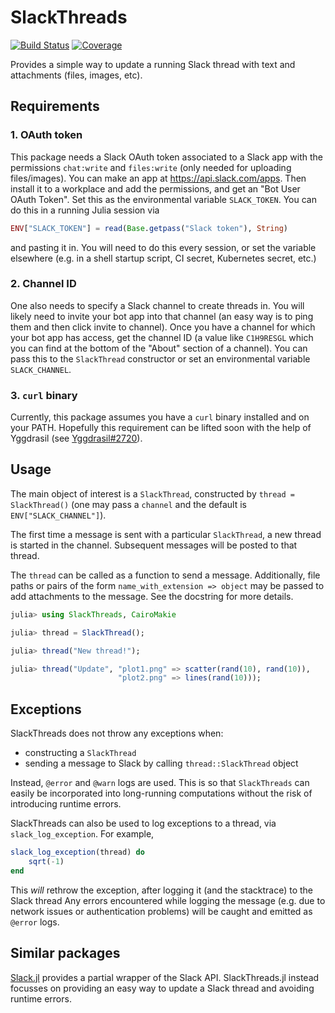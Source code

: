 # SlackThreads

[![Build Status](https://github.com/ericphanson/SlackThreads.jl/actions/workflows/CI.yml/badge.svg?branch=main)](https://github.com/ericphanson/SlackThreads.jl/actions/workflows/CI.yml?query=branch%3Amain)
[![Coverage](https://codecov.io/gh/ericphanson/SlackThreads.jl/branch/main/graph/badge.svg)](https://codecov.io/gh/ericphanson/SlackThreads.jl)

Provides a simple way to update a running Slack thread with text and attachments (files, images, etc).

## Requirements

### 1. OAuth token

This package needs a Slack OAuth token associated to a Slack app with the permissions `chat:write` and `files:write` (only needed for uploading files/images). You can make an app at <https://api.slack.com/apps>. Then install it to a workplace and add the permissions, and get an "Bot User OAuth Token". Set this as the environmental variable `SLACK_TOKEN`. You can do this in a running Julia session via

```julia
ENV["SLACK_TOKEN"] = read(Base.getpass("Slack token"), String)
```

and pasting it in. You will need to do this every session, or set the variable elsewhere (e.g. in a shell startup script, CI secret, Kubernetes secret, etc.)

### 2. Channel ID

One also needs to specify a Slack channel to create threads in. You will likely need to invite your bot app into that channel (an easy way is to ping them and then click invite to channel). Once you have a channel for which your bot app has access, get the channel ID (a value like `C1H9RESGL` which you can find at the bottom of the "About" section of a channel). You can pass this to the `SlackThread` constructor or set an environmental variable `SLACK_CHANNEL`.

### 3. `curl` binary

Currently, this package assumes you have a `curl` binary installed and on your PATH. Hopefully this requirement can be lifted soon with the help of Yggdrasil (see [Yggdrasil#2720](https://github.com/JuliaPackaging/Yggdrasil/issues/2720)).

## Usage

The main object of interest is a `SlackThread`, constructed by `thread = SlackThread()` (one may pass a `channel` and the default is `ENV["SLACK_CHANNEL"]`).

The first time a message is sent with a particular `SlackThread`, a new thread is started in the channel. Subsequent messages will be posted to that thread.

The `thread` can be called as a function to send a message. Additionally, file paths or pairs of the form `name_with_extension => object` may be passed to add attachments to the message. See the docstring for more details.

```julia
julia> using SlackThreads, CairoMakie

julia> thread = SlackThread();

julia> thread("New thread!");

julia> thread("Update", "plot1.png" => scatter(rand(10), rand(10)),
                        "plot2.png" => lines(rand(10)));
```

## Exceptions

SlackThreads does not throw any exceptions when:

* constructing a `SlackThread`
* sending a message to Slack by calling `thread::SlackThread` object

Instead, `@error` and `@warn` logs are used. This is so that `SlackThreads`
can easily be incorporated into long-running computations without the risk
of introducing runtime errors.

SlackThreads can also be used to log exceptions to a thread, via `slack_log_exception`.
For example,

```julia
slack_log_exception(thread) do
    sqrt(-1)
end
```

This *will* rethrow the exception, after logging it (and the stacktrace) to the Slack thread
Any errors encountered while logging the message (e.g. due to network issues or authentication problems) will be caught and emitted as `@error` logs.

## Similar packages

[Slack.jl](https://github.com/JuliaLangSlack/Slack.jl) provides a partial wrapper of the Slack API. SlackThreads.jl instead focusses on providing an easy way to update a Slack thread and avoiding runtime errors.
